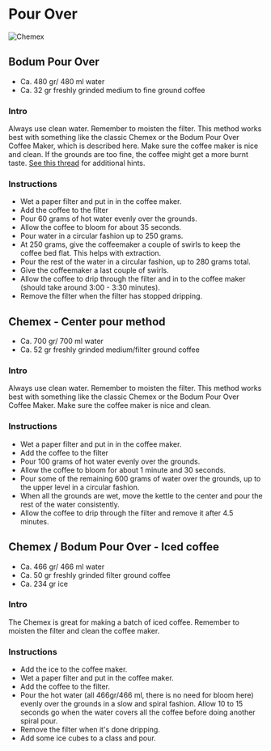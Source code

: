 # Pour Over

![Chemex](https://cdn.rawgit.com/andmos/Coffee/master/img/Chemex.svg)

## Bodum Pour Over

* Ca. 480 gr/ 480 ml water
* Ca. 32 gr freshly grinded medium to fine ground coffee

### Intro

Always use clean water. Remember to moisten the filter. This method works best with something like the classic Chemex or the Bodum Pour Over Coffee Maker, which is described here.
Make sure the coffee maker is nice and clean.
If the grounds are too fine, the coffee might get a more burnt taste. [See this thread](https://www.reddit.com/r/Coffee/comments/abjaau/chemex_grinds_now_looking_muddy_whats_going_wrong/) for additional hints.

### Instructions

* Wet a paper filter and put in in the coffee maker.
* Add the coffee to the filter
* Pour 60 grams of hot water evenly over the grounds.
* Allow the coffee to bloom for about 35 seconds.
* Pour water in a circular fashion up to 250 grams.
* At 250 grams, give the coffeemaker a couple of swirls to keep the coffee bed flat. This helps with extraction.
* Pour the rest of the water in a circular fashion, up to 280 grams total.
* Give the coffeemaker a last couple of swirls.
* Allow the coffee to drip through the filter and in to the coffee maker (should take around 3:00 - 3:30 minutes).
* Remove the filter when the filter has stopped dripping.

## Chemex - Center pour method

* Ca. 700 gr/ 700 ml water
* Ca. 52 gr freshly grinded medium/filter ground coffee

### Intro

Always use clean water. Remember to moisten the filter. This method works best with something like the classic Chemex or the Bodum Pour Over Coffee Maker.
Make sure the coffee maker is nice and clean.

### Instructions

* Wet a paper filter and put in in the coffee maker.
* Add the coffee to the filter
* Pour 100 grams of hot water evenly over the grounds.
* Allow the coffee to bloom for about 1 minute and 30 seconds.
* Pour some of the remaining 600 grams of water over the grounds, up to the upper level in a circular fashion.
* When all the grounds are wet, move the kettle to the center and pour the rest of the water consistently.
* Allow the coffee to drip through the filter and remove it after 4.5 minutes.

## Chemex / Bodum Pour Over - Iced coffee

* Ca. 466 gr/ 466 ml water
* Ca. 50 gr freshly grinded filter ground coffee
* Ca. 234 gr ice

### Intro

The Chemex is great for making a batch of iced coffee. Remember to moisten the filter and clean the coffee maker.

### Instructions

* Add the ice to the coffee maker.
* Wet a paper filter and put in the coffee maker.
* Add the coffee to the filter.
* Pour the hot water (all 466gr/466 ml, there is no need for bloom here) evenly over the grounds in a slow and spiral fashion. Allow 10 to 15 seconds go when the water covers all the coffee before doing another spiral pour.
* Remove the filter when it's done dripping.
* Add some ice cubes to a class and pour.